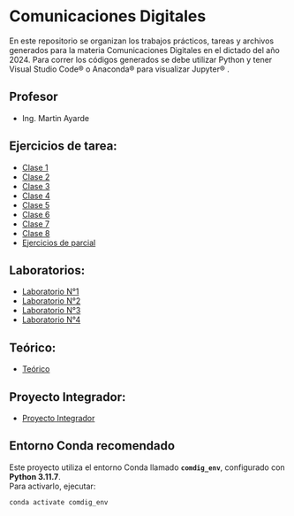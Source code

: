 # Comunicaciones Digitales 

En este repositorio se organizan los trabajos prácticos, tareas y archivos generados para la materia Comunicaciones Digitales en 
el dictado del año 2024.
Para correr los códigos generados se debe utilizar Python y tener Visual Studio Code® o Anaconda® para visualizar Jupyter® .

## Profesor

* Ing. Martin Ayarde

## Ejercicios de tarea:
- [Clase 1](EjerciciosTarea/Clase1)
- [Clase 2](EjerciciosTarea/Clase2)
- [Clase 3](EjerciciosTarea/Clase3)
- [Clase 4](EjerciciosTarea/Clase4)
- [Clase 5](EjerciciosTarea/Clase5)
- [Clase 6](EjerciciosTarea/Clase6)
- [Clase 7](EjerciciosTarea/Clase7)
- [Clase 8](EjerciciosTarea/Clase8)
- [Ejercicios de parcial](EjerciciosTarea/EjerciciosParcial)

## Laboratorios:
- [Laboratorio N°1](Laboratorio/Lab1/How%20To%20Config%20SDR.ipynb)
- [Laboratorio N°2](Laboratorio/Lab2)
- [Laboratorio N°3](Laboratorio/Lab3/Laboratorio3.ipynb)
- [Laboratorio N°4](Laboratorio/Lab4/Eye%20Diagram%20and%20ISI.ipynb)

## Teórico:
- [Teórico](Teorico)

## Proyecto Integrador:
- [Proyecto Integrador](ProyectoIntegrador/ProyectoIntegrador.ipynb)

## Entorno Conda recomendado

Este proyecto utiliza el entorno Conda llamado **`comdig_env`**, configurado con **Python 3.11.7**.  
Para activarlo, ejecutar:

```bash
conda activate comdig_env
```
